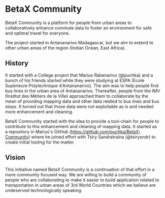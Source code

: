 # BetaX Community

BetaX Community is a platform for people from urban areas to
collaboratively enhance commute data to foster an environment for safe
and optimal travel for everyone.

The project started in Antananarivo Madagascar, but we aim to extend
to other urban areas of the region (Indian Ocean, East Africa).

## History

It started with a College project that Marius Rabenarivo (@puchka) and
a bunch of his friends started while they were studying at ESPA (Ecole
Supérieure Polytechnique d'Antananarivo).  The aim was to help people
find bus lines in the urban area of Antananarivo.  Thereafter, people
from the IMV (Institut des Métiers de la Ville) approached them to
collaborate by the mean of providing mapping data and other data
related to bus lines and bus stops.  It turned out that those data were
not exploitable as is and needed more enhancement and cleaning.

BetaX Community started with the idea to provide a tool-chain for
people to contribute to this enhancement and cleaning of mapping data.
It started as a repository in Marius's GitHub
(https://github.com/puchka/BetaX-Community) where he joined effort
with Tsiry Sandratraina (@tsirysndr) to create initial tooling for the
matter.

## Vision

This initiative named BetaX Community is a continuation of that
effort in a more community focused way.  We are willing to build a
community of people who are collaborating to make it easier to build
application related to transportation in urban areas of 3rd World
Countries which we believe are undeserved technologically speaking.
